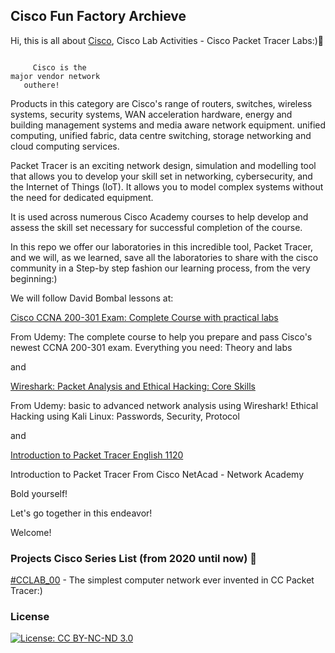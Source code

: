 ## Cisco Fun Factory Archieve
Hi, this is all about [Cisco](https://www.cisco.com/),
Cisco Lab Activities - Cisco Packet Tracer Labs:):rocket:


```

     Cisco is the  
major vendor network 
   outhere!

```
Products in this category are Cisco's range of routers, switches, 
wireless systems, security systems, WAN acceleration hardware, 
energy and building management systems and media aware network equipment. 
unified computing, unified fabric, data centre switching, 
storage networking and cloud computing services.

Packet Tracer is an exciting network design, 
simulation and modelling tool that allows you to 
develop your skill set in networking, cybersecurity, 
and the Internet of Things (IoT). It allows you to model 
complex systems without the need for dedicated equipment. 

It is used across numerous Cisco Academy courses to help develop 
and assess the skill set necessary for successful completion of the course.

In this repo we offer our laboratories in this incredible tool, Packet Tracer,
and we will, as we learned, save all the laboratories to share with the 
cisco community in a Step-by step fashion our learning process, 
from the very beginning:)

We will follow David Bombal lessons at:

[Cisco CCNA 200-301 Exam: Complete Course with practical labs](https://www.udemy.com/course/cisco-ccent-icnd1-100-105-complete-course-sims-and-gns3/) 

From Udemy: The complete course to help you prepare and pass Cisco's 
newest CCNA 200-301 exam. Everything you need: Theory and labs

and 

[Wireshark: Packet Analysis and Ethical Hacking: Core Skills](https://www.udemy.com/course/wireshark-packet-analysis-and-ethical-hacking-core-skills/)

From Udemy: basic to advanced network analysis using Wireshark! 
Ethical Hacking using Kali Linux: Passwords, Security, Protocol

and 

[Introduction to Packet Tracer English 1120](https://news-blogs.cisco.com/americas/pt/tag/netacad/?dtid=osscdc000283)

Introduction to Packet Tracer
From Cisco NetAcad - Network Academy

Bold yourself!

Let's go together in this endeavor!

Welcome!

### Projects Cisco Series List (from 2020 until now) :ant:

[#CCLAB_00](cisco/saves/CCLAB_00/) - The simplest computer network ever invented in CC Packet Tracer:)


### License

[![License: CC BY-NC-ND 3.0](https://img.shields.io/badge/License-CC%20BY--NC--ND%203.0-lightgrey.svg)](https://creativecommons.org/licenses/by-nc-nd/3.0/)

